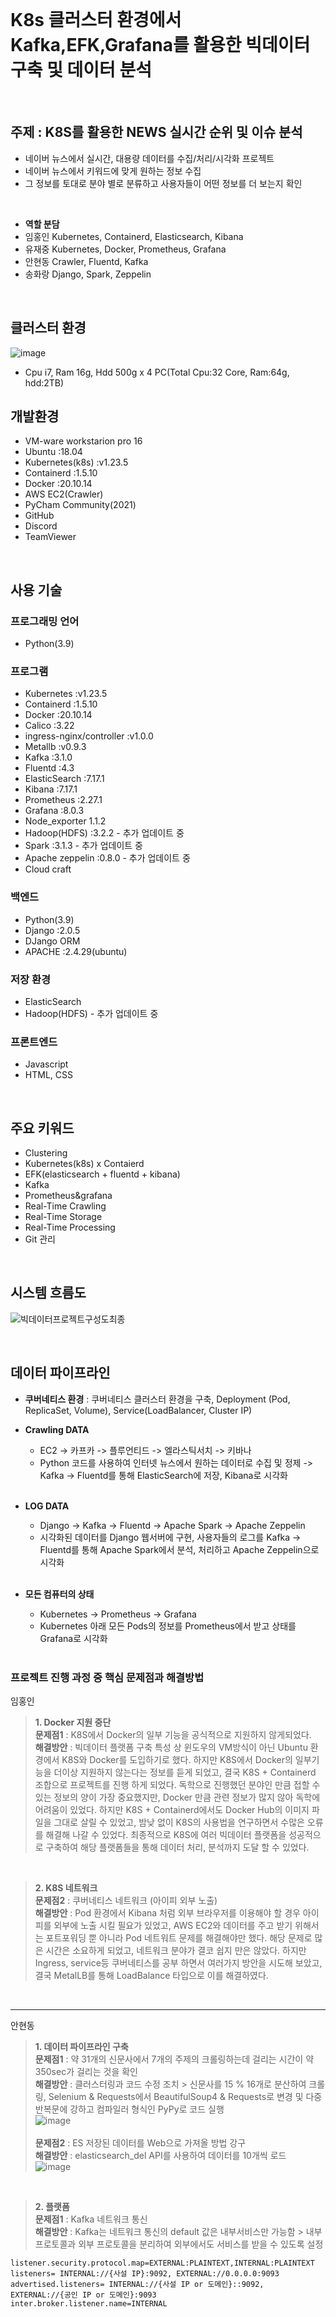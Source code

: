 <br>

# K8s 클러스터 환경에서 Kafka,EFK,Grafana를 활용한 빅데이터 구축 및 데이터 분석  

<br>

## **주제 :  K8S를 활용한 NEWS 실시간 순위 및 이슈 분석**
+ 네이버 뉴스에서 실시간, 대용량 데이터를 수집/처리/시각화 프로젝트
+ 네이버 뉴스에서 키워드에 맞게 원하는 정보 수집
+ 그 정보를 토대로 분야 별로 분류하고 사용자들이 어떤 정보를 더 보는지 확인
<br>

+ **역할 분담**
+ 임홍인 Kubernetes, Containerd, Elasticsearch, Kibana
+ 유재중 Kubernetes, Docker, Prometheus, Grafana
+ 안현동 Crawler, Fluentd, Kafka 
+ 송화랑 Django, Spark, Zeppelin

<br>

## **클러스터 환경**

![image](https://user-images.githubusercontent.com/96184680/162097044-6005c354-1a24-4c81-9ba1-643b174590bf.png)

+ Cpu i7, Ram 16g, Hdd 500g x 4 PC(Total Cpu:32 Core, Ram:64g, hdd:2TB)

## **개발환경**
+ VM-ware workstarion pro 16
+ Ubuntu :18.04 
+ Kubernetes(k8s) :v1.23.5
+ Containerd :1.5.10
+ Docker :20.10.14
+ AWS EC2(Crawler)
+ PyCham Community(2021)
+ GitHub
+ Discord
+ TeamViewer

<br>

## **사용 기술**
 ### **프로그래밍 언어**
  + Python(3.9)
 
 ### **프로그램**
  + Kubernetes :v1.23.5
  + Containerd :1.5.10
  + Docker :20.10.14
  + Calico :3.22
  + ingress-nginx/controller :v1.0.0
  + Metallb :v0.9.3
  + Kafka :3.1.0
  + Fluentd :4.3
  + ElasticSearch :7.17.1
  + Kibana :7.17.1
  + Prometheus :2.27.1
  + Grafana :8.0.3
  + Node_exporter 1.1.2
  + Hadoop(HDFS) :3.2.2 - 추가 업데이트 중
  + Spark :3.1.3 - 추가 업데이트 중
  + Apache zeppelin :0.8.0 - 추가 업데이트 중
  + Cloud craft
  
 ### **백엔드**   
  + Python(3.9)
  + Django :2.0.5
  + DJango ORM
  + APACHE :2.4.29(ubuntu)
     
 ### **저장 환경**
  + ElasticSearch
  + Hadoop(HDFS) - 추가 업데이트 중
  
 ### **프론트엔드**
  + Javascript
  + HTML, CSS

<br>

  ## **주요 키워드**
  + Clustering
  + Kubernetes(k8s) x Contaierd
  + EFK(elasticsearch + fluentd + kibana)
  + Kafka
  + Prometheus&grafana 
  + Real-Time Crawling
  + Real-Time Storage
  + Real-Time Processing
  + Git 관리   
   
<br>

  ## **시스템 흐름도**
  ![빅데이터프로젝트구성도최종](https://user-images.githubusercontent.com/96184680/162097110-ed4f9f77-b8f3-4a96-af0d-944991fc6f6a.png)

<br>
  
  ## **데이터 파이프라인**
  + **쿠버네티스 환경** : 쿠버네티스 클러스터 환경을 구축, Deployment (Pod, ReplicaSet, Volume), Service(LoadBalancer, Cluster IP) 
     <br>
       
  + **Crawling DATA**
    + EC2 -> 카프카 -> 플루언티드 -> 엘라스틱서치 -> 키바나    
    + Python 코드를 사용하여 인터넷 뉴스에서 원하는 데이터로 수집 및 정제 -> Kafka -> Fluentd를 통해 ElasticSearch에 저장, Kibana로 시각화 
    <br> 
      
  + **LOG DATA**
    + Django -> Kafka -> Fluentd -> Apache Spark -> Apache Zeppelin
    +  시각화된 데이터를 Django 웹서버에 구현, 사용자들의 로그를 Kafka -> Fluentd를 통해 Apache Spark에서 분석, 처리하고 Apache Zeppelin으로 시각화
      <br> 
      
  + **모든 컴퓨터의 상태**
    +  Kubernetes -> Prometheus -> Grafana
    +  Kubernetes 아래 모든 Pods의 정보를 Prometheus에서 받고 상태를 Grafana로 시각화
  <br><br>
  
  
  ### **프로젝트 진행 과정 중 핵심 문제점과 해결방법**
  
   임홍인
   >**1. Docker 지원 중단**<br>
   > **문제점1** : K8S에서 Docker의 일부 기능을 공식적으로 지원하지 않게되었다.
   ><br>
   > **해결방안** : 빅데이터 플랫폼 구축 특성 상 윈도우의 VM방식이 아닌 Ubuntu 환경에서 K8S와 Docker를 도입하기로 했다. 하지만 K8S에서 Docker의 일부기능을 더이상 지원하지 않는다는 정보를 듣게 되었고, 결국 K8S + Containerd 조합으로 프로젝트를 진행 하게 되었다. 독학으로 진행했던 분야인 만큼 접할 수 있는 정보의 양이 가장 중요했지만, Docker 만큼 관련 정보가 많지 않아 독학에 어려움이 있었다. 하지만 K8S + Containerd에서도 Docker Hub의 이미지 파일을 그대로 살릴 수 있었고, 밤낮 없이 K8S의 사용법을 연구하면서 수많은 오류를 해결해 나갈 수 있었다. 최종적으로 K8S에 여러 빅데이터 플랫폼을 성공적으로 구축하여 해당 플랫폼들을 통해 데이터 처리, 분석까지 도달 할 수 있었다.
   
   <br>
   
   >**2. K8S 네트워크**<br>
   > **문제점2** : 쿠버네티스 네트워크 (아이피 외부 노출)<br>
   > **해결방안** : Pod 환경에서 Kibana 처럼 외부 브라우저를 이용해야 할 경우 아이피를 외부에 노출 시킬 필요가 있었고, AWS EC2와 데이터를 주고 받기 위해서는 포트포워딩 뿐 아니라 Pod 네트워트 문제를 해결해야만 했다. 해당 문제로 많은 시간은 소요하게 되었고, 네트워크 분야가 결코 쉽지 만은 않았다. 하지만  Ingress, service등 쿠버네티스를 공부 하면서 여러가지 방안을 시도해 보았고, 결국 MetalLB를 통해 LoadBalance 타입으로 이를 해결하였다.
       
   <br><hr>
   
안현동
   >**1. 데이터 파이프라인 구축**<br>
   > **문제점1** : 약 31개의 신문사에서 7개의 주제의 크롤링하는데 걸리는 시간이 약 350sec가 걸리는 것을 확인
   ><br>
   > **해결방안** : 클러스터링과 코드 수정 조치 > 신문사를 15 % 16개로 분산하여 크롤링, Selenium & Requests에서 BeautifulSoup4 & Requests로 변경 및 다중 반복문에 강하고 컴파일러 형식인 PyPy로 코드 실행<br>
   > ![image](https://user-images.githubusercontent.com/81276472/170607863-496c81a2-ad50-45f7-9676-ebca2370d31c.png)<br><br>
   >**문제점2** : ES 저장된 데이터를 Web으로 가져올 방법 강구
   ><br>
   > **해결방안** : elasticsearch_del API를 사용하여 데이터를 10개씩 로드 <br>
   > ![image](https://user-images.githubusercontent.com/81276472/170609409-77046671-afef-432b-8352-ea2f82632742.png)
   <br>
   
   >**2. 플랫폼**<br>
   > **문제점1** : Kafka 네트워크 통신<br>
   > **해결방안** : Kafka는 네트워크 통신의 default 값은 내부서비스만 가능함 > 내부 프로토콜과 외부 프로토콜을 분리하여 외부에서도 서비스를 받을 수 있도록 설정<br>
```
listener.security.protocol.map=EXTERNAL:PLAINTEXT,INTERNAL:PLAINTEXT
listeners= INTERNAL://{사설 IP}:9092, EXTERNAL://0.0.0.0:9093
advertised.listeners= INTERNAL://{사설 IP or 도메인}::9092, EXTERNAL://{공인 IP or 도메인}:9093
inter.broker.listener.name=INTERNAL
```

   



